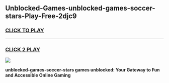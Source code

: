 
## Unblocked-Games-unblocked-games-soccer-stars-Play-Free-2djc9
<h3>
<a href="https://premium76.site?title=unblocked-games-soccer-stars&ref=22A">CLICK TO PLAY</a></h3>
<hr>

<h3>
<a href="https://premium76.site?title=unblocked-games-soccer-stars&ref=22A">CLICK 2 PLAY</a>
  
</h3>

<a href="https://premium76.site?title=unblocked-games-soccer-stars&ref=22A"><img src="https://clearcache.store/games.png"></a>


**unblocked-games-soccer-stars games unblocked: Your Gateway to Fun and Accessible Online Gaming**
